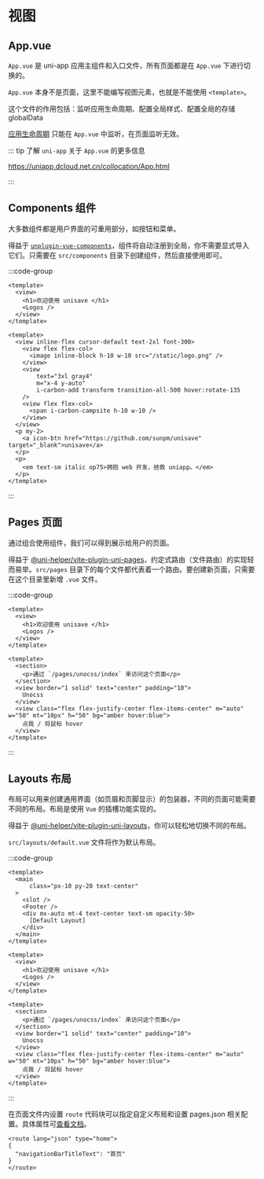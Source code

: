 # 视图

## App.vue

`App.vue` 是 uni-app 应用主组件和入口文件，所有页面都是在 `App.vue` 下进行切换的。

`App.vue` 本身不是页面，这里不能编写视图元素，也就是不能使用 `<template>`。

这个文件的作用包括：监听应用生命周期、配置全局样式、配置全局的存储globalData

[应用生命周期](https://uniapp.dcloud.net.cn/collocation/App.html#applifecycle) 只能在 `App.vue` 中监听，在页面监听无效。

::: tip 了解 `uni-app` 关于 `App.vue` 的更多信息

<https://uniapp.dcloud.net.cn/collocation/App.html>

:::

## Components 组件

大多数组件都是用户界面的可重用部分，如按钮和菜单。

得益于 [`unplugin-vue-components`](https://github.com/antfu/unplugin-vue-components)，组件将自动注册到全局，你不需要显式导入它们。只需要在 `src/components` 目录下创建组件，然后直接使用即可。

:::code-group

```vue [src/pages/index/index.vue]
<template>
  <view>
    <h1>欢迎使用 unisave </h1>
    <Logos />
  </view>
</template>
```

```vue [src/components/Logos.vue]
<template>
  <view inline-flex cursor-default text-2xl font-300>
    <view flex flex-col>
      <image inline-block h-10 w-10 src="/static/logo.png" />
    </view>
    <view
        text="3xl gray4"
        m="x-4 y-auto"
        i-carbon-add transform transition-all-500 hover:rotate-135
    />
    <view flex flex-col>
      <span i-carbon-campsite h-10 w-10 />
    </view>
  </view>
  <p my-2>
    <a icon-btn href="https://github.com/sunpm/unisave" target="_blank">unisave</a>
  </p>
  <p>
    <em text-sm italic op75>拥抱 web 开发，拯救 uniapp。</em>
  </p>
</template>
```

:::

## Pages 页面

通过组合使用组件，我们可以得到展示给用户的页面。

得益于 [@uni-helper/vite-plugin-uni-pages](https://github.com/uni-helper/vite-plugin-uni-pages)，约定式路由（文件路由）的实现轻而易举。`src/pages` 目录下的每个文件都代表着一个路由。要创建新页面，只需要在这个目录里新增 `.vue` 文件。

:::code-group

```vue [src/pages/index/index.vue]
<template>
  <view>
    <h1>欢迎使用 unisave </h1>
    <Logos />
  </view>
</template>
```

```vue [src/pages/unocss/index.vue]
<template>
  <section>
    <p>通过 `/pages/unocss/index` 来访问这个页面</p>
  </section>
  <view border="1 solid" text="center" padding="10">
    Unocss
  </view>
  <view class="flex flex-justify-center flex-items-center" m="auto" w="50" mt="10px" h="50" bg="amber hover:blue">
    点我 / 将鼠标 hover
  </view>
</template>
```

:::

## Layouts 布局

布局可以用来创建通用界面（如页眉和页脚显示）的包装器，不同的页面可能需要不同的布局。布局是使用 `Vue` 的插槽功能实现的。

得益于 [@uni-helper/vite-plugin-uni-layouts](https://github.com/uni-helper/vite-plugin-uni-layouts)，你可以轻松地切换不同的布局。

`src/layouts/default.vue` 文件将作为默认布局。

:::code-group

```vue [src/layouts/default.vue]
<template>
  <main
      class="px-10 py-20 text-center"
  >
    <slot />
    <Footer />
    <div mx-auto mt-4 text-center text-sm opacity-50>
      [Default Layout]
    </div>
  </main>
</template>
```

```vue [src/pages/index/index.vue]
<template>
  <view>
    <h1>欢迎使用 unisave </h1>
    <Logos />
  </view>
</template>
```

```vue [src/pages/unocss/index.vue]
<template>
  <section>
    <p>通过 `/pages/unocss/index` 来访问这个页面</p>
  </section>
  <view border="1 solid" text="center" padding="10">
    Unocss
  </view>
  <view class="flex flex-justify-center flex-items-center" m="auto" w="50" mt="10px" h="50" bg="amber hover:blue">
    点我 / 将鼠标 hover
  </view>
</template>
```
:::

在页面文件内设置 `route` 代码块可以指定自定义布局和设置 pages.json 相关配置。具体属性可[查看文档](https://github.com/uni-helper/vite-plugin-uni-pages#sfc-%E8%87%AA%E5%AE%9A%E4%B9%89%E5%9D%97%E7%94%A8%E4%BA%8E%E8%B7%AF%E7%94%B1%E6%95%B0%E6%8D%AE)。
```vue [src/pages/index/index.vue]
<route lang="json" type="home">
{
  "navigationBarTitleText": "首页"
}
</route>
```
